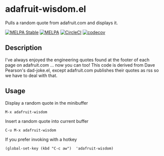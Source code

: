 # adafruit-wisdom.el

Pulls a random quote from adafruit.com and displays it. 

[![MELPA Stable](https://stable.melpa.org/packages/adafruit-wisdom-badge.svg)](https://stable.melpa.org/#/adafruit-wisdom)
[![MELPA](https://melpa.org/packages/adafruit-wisdom-badge.svg)](https://melpa.org/#/adafruit-wisdom)
[![CircleCI](https://img.shields.io/circleci/project/github/gonewest818/adafruit-wisdom.el.svg)](https://circleci.com/gh/gonewest818/adafruit-wisdom.el)
[![codecov](https://codecov.io/gh/gonewest818/adafruit-wisdom.el/branch/master/graph/badge.svg)](https://codecov.io/gh/gonewest818/adafruit-wisdom.el)

## Description

I've always enjoyed the engineering quotes found at the footer of
each page on adafruit.com ... now you can too!  This code is
derived from Dave Pearson's dad-joke.el, except adafruit.com
publishes their quotes as rss so we have to deal with that.

## Usage

Display a random quote in the minibuffer

    M-x adafruit-wisdom

Insert a random quote into current buffer

    C-u M-x adafruit-wisdom

If you prefer invoking with a hotkey

    (global-set-key (kbd "C-c aw")  'adafruit-wisdom)

